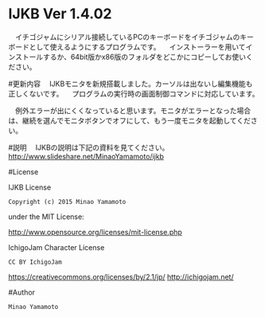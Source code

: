# IJKB Ver 1.4.02

　イチゴジャムにシリアル接続しているPCのキーボードをイチゴジャムのキーボードとして使えるようにするプログラムです。
　インストーラーを用いてインストールするか、64bit版かx86版のフォルダをどこかにコピーしてお使いください。  

#更新内容
　IJKBモニタを新規搭載しました。カーソルは出ないし編集機能も正しくないです。
　プログラムの実行時の画面制御コマンドに対応しています。

　例外エラーが出にくくなっていると思います。モニタがエラーとなった場合は、継続を選んでモニタボタンでオフにして、もう一度モニタを起動してください。

#説明
　IJKBの説明は下記の資料を見てください。
http://www.slideshare.net/MinaoYamamoto/ijkb

#License

  IJKB License

    Copyright (c) 2015 Minao Yamamoto

under the MIT License:

http://www.opensource.org/licenses/mit-license.php

  IchigoJam Character License

    CC BY IchigoJam

https://creativecommons.org/licenses/by/2.1/jp/
http://ichigojam.net/

#Author

    Minao Yamamoto
